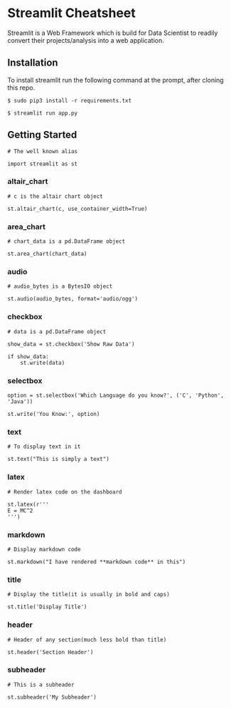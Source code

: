 # Streamlit Cheatsheet

Streamlit is a Web Framework which is build for Data Scientist to readily convert their projects/analysis into a web application.

## Installation
To install streamlit run the following command at the prompt, after cloning this repo.

```shell
$ sudo pip3 install -r requirements.txt
```

```shell
$ streamlit run app.py
```

## Getting Started
```python3
# The well known alias

import streamlit as st
```

### altair_chart
```python3
# c is the altair chart object

st.altair_chart(c, use_container_width=True)
```

### area_chart
```python3
# chart_data is a pd.DataFrame object

st.area_chart(chart_data)
```

### audio
```python3
# audio_bytes is a BytesIO object

st.audio(audio_bytes, format='audio/ogg')
```

### checkbox
```python3
# data is a pd.DataFrame object

show_data = st.checkbox('Show Raw Data')

if show_data:
    st.write(data)
```

### selectbox
```python3
option = st.selectbox('Which Language do you know?', ('C', 'Python', 'Java'))

st.write('You Know:', option)
```

### text
```python3
# To display text in it

st.text("This is simply a text")
```

### latex
```python3
# Render latex code on the dashboard

st.latex(r'''
E = MC^2
''')
```

### markdown
```python3
# Display markdown code

st.markdown("I have rendered **markdown code** in this")
```

### title
```python3
# Display the title(it is usually in bold and caps)

st.title('Display Title')
```

### header
```python3
# Header of any section(much less bold than title)

st.header('Section Header')
```

### subheader
```python3
# This is a subheader

st.subheader('My Subheader')
```
